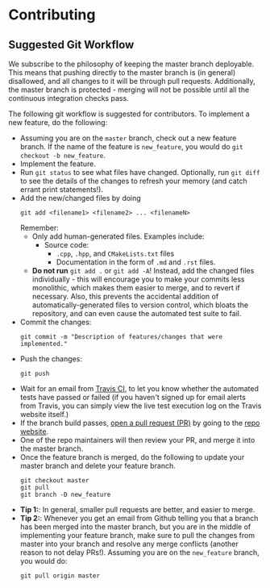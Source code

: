 Contributing
============

Suggested Git Workflow
----------------------

We subscribe to the philosophy of keeping the master branch deployable. This
means that pushing directly to the master branch is (in general) disallowed,
and all changes to it will be through pull requests. Additionally, the master
branch is protected - merging will not be possible until all the continuous
integration checks pass.

The following git workflow is suggested for contributors. To implement a new
feature, do the following:

- Assuming you are on the `master` branch, check out a new feature branch. If
  the name of the feature is `new_feature`, you would do `git checkout -b new_feature`.
- Implement the feature.
- Run `git status` to see what files have changed. Optionally, run `git diff` to
  see the details of the changes to refresh your memory (and catch errant print
  statements!).
- Add the new/changed files by doing 
  ```
  git add <filename1> <filename2> ... <filenameN>
  ```
  Remember:
  - Only add human-generated files. Examples include:
    - Source code: 
       - `.cpp`, `.hpp`, and `CMakeLists.txt` files
      - Documentation in the form of `.md` and `.rst` files.
  - **Do not run** `git add .` or `git add -A`! Instead, add the changed files
    individually - this will encourage you to make your commits less
    monolithic, which makes them easier to merge, and to revert if necessary.
    Also, this prevents the accidental addition of automatically-generated
    files to version control, which bloats the repository, and can even cause
    the automated test suite to fail.
- Commit the changes:
  ```
  git commit -m "Description of features/changes that were implemented."
  ```
- Push the changes:
  ```
  git push
  ```
- Wait for an email from [Travis CI](https://travis-ci.com/ml4ai/tomcat), to let
  you know whether the automated tests have passed or failed (if you haven't
  signed up for email alerts from Travis, you can simply view the live test
  execution log on the Travis website itself.) 
- If the branch build passes, 
  [open a pull request (PR)](https://help.github.com/articles/creating-a-pull-request/) 
  by going to the [repo website](https://github.com/ml4ai/tomcat).
- One of the repo maintainers will then review your PR, and merge it into the
  master branch.
- Once the feature branch is merged, do the following to update your master
  branch and delete your feature branch.
  ```
  git checkout master
  git pull
  git branch -D new_feature
  ```
- **Tip 1:**: In general, smaller pull requests are better, and easier to merge.
- **Tip 2:**: Whenever you get an email from Github telling you that a branch
    has been merged into the master branch, but you are in the middle of
    implementing your feature branch, make sure to pull the changes from master
    into your branch and resolve any merge conflicts (another reason to not
    delay PRs!). Assuming you are on the `new_feature` branch, you would do:
    ```
    git pull origin master
    ```
